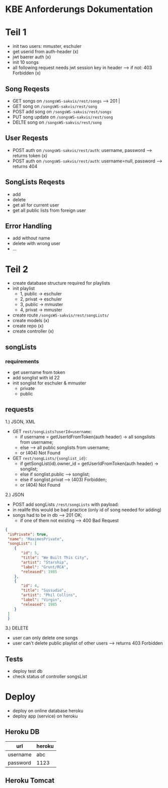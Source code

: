# KBE Anforderungs Dokumentation

# Teil 1
- init two users: mmuster, eschuler
- get userid from auth-header (x)
- jwt baerer auth (x)
- init 10 songs
- all following request needs jwt session key in header --> if not: 403 Forbidden (x)
## Song Reqests
- GET songs on `/songsWS-sakvis/rest/songs` --> 201 | 
- GET song on `/songsWS-sakvis/rest/song`
- POST add song on `/songsWS-sakvis/rest/songs`
- PUT song update on `/songsWS-sakvis/rest/song`
- DELTE song on `/songsWS-sakvis/rest/song`
## User Reqests
- POST auth on `/songsWS-sakvis/rest/auth`: username, password  --> returns token (x)
- POST auth on `/songsWS-sakvis/rest/auth`: username=null, password  --> returns 404
## SongLists Reqests
- add 
- delete 
- get all for current user 
- get all public lists from foreign user

## Error Handling
- add without name
- delete with wrong user
- ...

# Teil 2
- create database structure required for playlists
- init playlist 
   - 1, public -> eschuler
   - 2, privat -> eschuler 
   - 3, public -> mmuster 
   - 4, privat -> mmuster
- create route `/songsWS-sakvis/rest/songLists/`
- create models (x)
- create repo (x)
- create controller (x)

## songLists

### requirements
- get username from token
- add songlist with id 22
- init songlist for eschuler & mmuster
    - private
    - public

## requests
1.) JSON, XML
- GET `rest/songLists?userId=username`: 
    - if username = getUserIdFromToken(auth header) -> all songslists from username; 
    - else --> all public songlists from username; 
    - or (404) Not Found
- GET `rest/songLists/{songlist_id}`: 
    - if getSongList(id).owner_id = getUserIdFromToken(auth header) -> songlist; 
    - else if songlist.public --> songlist; 
    - else if songlist.privat --> (403) Forbidden; 
    - or (404) Not Found

2.) JSON
- POST add songLists `/rest/songLists` with payload:
- in reallfe this would be bad practice (only id of song needed for adding) 
- songs had to be in db --> 201 OK; 
    - if one of them not existing --> 400 Bad Request 
```json
{
 "isPrivate": true,
 "name": "MaximesPrivate",
 "songList": [
    {
       "id": 5,
       "title": "We Built This City",
       "artist": "Starship",
       "label": "Grunt/RCA",
       "released": 1985
    },
    {
       "id": 4,
       "title": "Sussudio",
       "artist": "Phil Collins",
       "label": "Virgin",
       "released": 1985
    }
 ]
 }

```

3.) DELETE

- user can only delete one songs
- user can't delete public playlist of other users --> returns 403 Forbidden


## Tests

- deploy test db
- check status of controller songsList




# Deploy

- deploy on online database heroku
- deploy app (service) on heroku

## Heroku DB

| url      | heroku |
|----------|--------|
| username | abc    |
| password | 1123   | 


## Heroku Tomcat